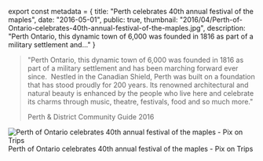 export const metadata = { title: "Perth celebrates 40th annual festival of the maples", date: "2016-05-01", public: true, thumbnail: "2016/04/Perth-of-Ontario-celebrates-40th-annual-festival-of-the-maples.jpg", description: "Perth Ontario, this dynamic town of 6,000 was founded in 1816 as part of a military settlement and..." }

> "Perth Ontario, this dynamic town of 6,000 was founded in 1816 as part of a military settlement and has been marching forward ever since.  Nestled in the Canadian Shield, Perth was built on a foundation that has stood proudly for 200 years. Its renowned architectural and natural beauty is enhanced by the people who live here and celebrate its charms through music, theatre, festivals, food and so much more."
>
> Perth & District Community Guide 2016

![Perth of Ontario celebrates 40th annual festival of the maples - Pix on Trips](http://pixontrips.com/wp-content/uploads/2016/04/Perth-of-Ontario-celebrates-40th-annual-festival-of-the-maples-1.jpg) Perth of Ontario celebrates 40th annual festival of the maples - Pix on Trips
